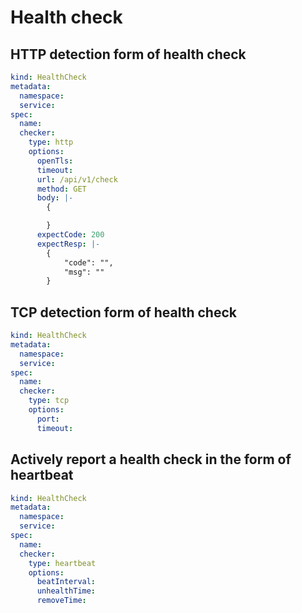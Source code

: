 # Health check

## HTTP detection form of health check

```yaml
kind: HealthCheck
metadata:
  namespace:
  service:
spec:
  name:
  checker:
    type: http
    options:
      openTls:
      timeout:
      url: /api/v1/check
      method: GET
      body: |-
        {

        }
      expectCode: 200
      expectResp: |-
        {
            "code": "",
            "msg": ""
        }
```

## TCP detection form of health check

```yaml
kind: HealthCheck
metadata:
  namespace:
  service:
spec:
  name:
  checker:
    type: tcp
    options:
      port: 
      timeout:
```

## Actively report a health check in the form of heartbeat

```yaml
kind: HealthCheck
metadata:
  namespace:
  service:
spec:
  name:
  checker:
    type: heartbeat
    options:
      beatInterval: 
      unhealthTime: 
      removeTime: 
```
